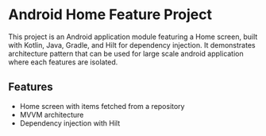 # Android Home Feature Project

This project is an Android application module featuring a Home screen, built with Kotlin, Java, Gradle, and Hilt for dependency injection.
It demonstrates architecture pattern that can be used for large scale android application where each features are isolated.

## Features

- Home screen with items fetched from a repository
- MVVM architecture
- Dependency injection with Hilt
